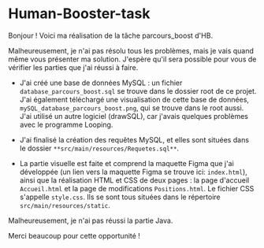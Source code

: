 # Human-Booster-task

Bonjour !
Voici ma réalisation de la tâche parcours_boost d'HB.

Malheureusement, je n'ai pas résolu tous les problèmes, mais je vais quand même vous présenter ma solution. J'espère qu'il sera possible pour vous de vérifier les parties que j'ai réussi à faire.

- J'ai créé une base de données MySQL : un fichier `database_parcours_boost.sql` se trouve dans le dossier root de ce projet. J'ai également téléchargé une visualisation de cette base de données, `mySQL_database_parcours_boost.png`, qui se trouve dans le root aussi. J'ai utilisé un autre logiciel (drawSQL), car j'avais quelques problèmes avec le programme Looping.

- J'ai finalisé la création des requêtes MySQL, et elles sont situées dans le dossier `**src/main/resources/Requetes.sql**`.

- La partie visuelle est faite et comprend la maquette Figma que j'ai développée (un lien vers la maquette Figma se trouve ici: `index.html`), ainsi que la réalisation HTML et CSS de deux pages : la page d'accueil `Accueil.html` et la page de modifications `Positions.html`. Le fichier CSS s'appelle `style.css`. Ils se sont tous situées dans le répertoire `src/main/resources/static`.

Malheureusement, je n'ai pas réussi la partie Java.

Merci beaucoup pour cette opportunité !
